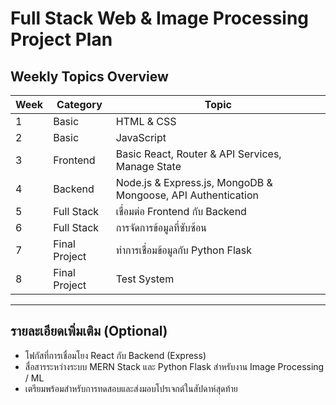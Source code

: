 # Full Stack Web & Image Processing Project Plan

## Weekly Topics Overview

| Week | Category     | Topic                                                                 |
|------|--------------|-----------------------------------------------------------------------|
| 1    | Basic        | HTML & CSS                                                           |
| 2    | Basic        | JavaScript                                                           |
| 3    | Frontend     | Basic React, Router & API Services, Manage State                     |
| 4    | Backend      | Node.js & Express.js, MongoDB & Mongoose, API Authentication         |
| 5    | Full Stack   | เชื่อมต่อ Frontend กับ Backend                                      |
| 6    | Full Stack   | การจัดการข้อมูลที่ซับซ้อน                                           |
| 7    | Final Project| ทำการเชื่อมข้อมูลกับ Python Flask                                   |
| 8    | Final Project| Test System                                                          |

---

## รายละเอียดเพิ่มเติม (Optional)

- โฟกัสที่การเชื่อมโยง React กับ Backend (Express)
- สื่อสารระหว่างระบบ MERN Stack และ Python Flask สำหรับงาน Image Processing / ML
- เตรียมพร้อมสำหรับการทดสอบและส่งมอบโปรเจกต์ในสัปดาห์สุดท้าย
